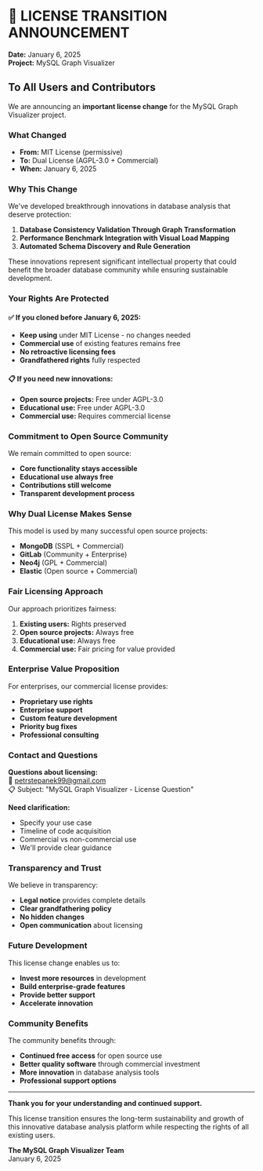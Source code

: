 # 📢 LICENSE TRANSITION ANNOUNCEMENT

**Date:** January 6, 2025  
**Project:** MySQL Graph Visualizer

## To All Users and Contributors

We are announcing an **important license change** for the MySQL Graph Visualizer project.

### What Changed
- **From:** MIT License (permissive)
- **To:** Dual License (AGPL-3.0 + Commercial)
- **When:** January 6, 2025

### Why This Change
We've developed breakthrough innovations in database analysis that deserve protection:
1. **Database Consistency Validation Through Graph Transformation**
2. **Performance Benchmark Integration with Visual Load Mapping** 
3. **Automated Schema Discovery and Rule Generation**

These innovations represent significant intellectual property that could benefit the broader database community while ensuring sustainable development.

### Your Rights Are Protected

#### ✅ **If you cloned before January 6, 2025:**
- **Keep using** under MIT License - no changes needed
- **Commercial use** of existing features remains free
- **No retroactive licensing fees** 
- **Grandfathered rights** fully respected

#### 📋 **If you need new innovations:**
- **Open source projects:** Free under AGPL-3.0
- **Educational use:** Free under AGPL-3.0
- **Commercial use:** Requires commercial license

### Commitment to Open Source Community

We remain committed to open source:
- **Core functionality stays accessible**
- **Educational use always free**
- **Contributions still welcome**
- **Transparent development process**

### Why Dual License Makes Sense

This model is used by many successful open source projects:
- **MongoDB** (SSPL + Commercial)
- **GitLab** (Community + Enterprise)
- **Neo4j** (GPL + Commercial)
- **Elastic** (Open source + Commercial)

### Fair Licensing Approach

Our approach prioritizes fairness:
1. **Existing users:** Rights preserved
2. **Open source projects:** Always free
3. **Educational use:** Always free  
4. **Commercial use:** Fair pricing for value provided

### Enterprise Value Proposition

For enterprises, our commercial license provides:
- **Proprietary use rights**
- **Enterprise support**
- **Custom feature development**
- **Priority bug fixes**
- **Professional consulting**

### Contact and Questions

**Questions about licensing:**  
📧 petrstepanek99@gmail.com  
📋 Subject: "MySQL Graph Visualizer - License Question"

**Need clarification:**
- Specify your use case
- Timeline of code acquisition
- Commercial vs non-commercial use
- We'll provide clear guidance

### Transparency and Trust

We believe in transparency:
- **Legal notice** provides complete details
- **Clear grandfathering policy** 
- **No hidden changes**
- **Open communication** about licensing

### Future Development

This license change enables us to:
- **Invest more resources** in development
- **Build enterprise-grade features**
- **Provide better support** 
- **Accelerate innovation**

### Community Benefits

The community benefits through:
- **Continued free access** for open source use
- **Better quality software** through commercial investment
- **More innovation** in database analysis tools
- **Professional support options**

---

**Thank you for your understanding and continued support.**

This license transition ensures the long-term sustainability and growth of this innovative database analysis platform while respecting the rights of all existing users.

**The MySQL Graph Visualizer Team**  
January 6, 2025
